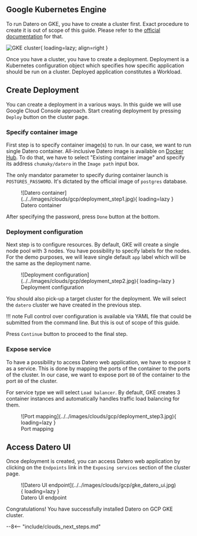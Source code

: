 ## Google Kubernetes Engine
To run Datero on GKE, you have to create a cluster first.
Exact procedure to create it is out of scope of this guide.
Please refer to the [official documentation](https://cloud.google.com/kubernetes-engine/docs/quickstarts/create-cluster) for that.


![GKE cluster](../../images/clouds/gcp/gke_cluster.jpg){ loading=lazy; align=right }

Once you have a cluster, you have to create a deployment.
Deployment is a Kubernetes configuration object which specifies how specific application should be run on a cluster.
Deployed application constitutes a Workload.

## Create Deployment
You can create a deployment in a various ways.
In this guide we will use Google Cloud Console approach.
Start creating deployment by pressing `Deploy` button on the cluster page.

### Specify container image
First step is to specify container image(s) to run.
In our case, we want to run single Datero container.
All-inclusive Datero image is available on [Docker Hub](https://hub.docker.com/r/chumaky/datero).
To do that, we have to select "Existing container image" and specify its address `chumaky/datero` in the `Image path` input box.

The only mandator parameter to specify during container launch is `POSTGRES_PASSWORD`.
It's dictated by the official image of `postgres` database.

<figure markdown>
  ![Datero container](../../images/clouds/gcp/deployment_step1.jpg){ loading=lazy }
  <figcaption>Datero container</figcaption>
</figure>

After specifying the password, press `Done` button at the bottom.

### Deployment configuration
Next step is to configure resources.
By default, GKE will create a single node pool with 3 nodes.
You have possibility to specify labels for the nodes.
For the demo purposes, we will leave single default `app` label which will be the same as the deployment name.

<figure markdown>
  ![Deployment configuration](../../images/clouds/gcp/deployment_step2.jpg){ loading=lazy }
  <figcaption>Deployment configuration</figcaption>
</figure>

You should also pick-up a target cluster for the deployment.
We will select the `datero` cluster we have created in the previous step.

!!! note
    Full control over configuration is available via YAML file that could be submitted from the command line.
    But this is out of scope of this guide.

Press `Continue` button to proceed to the final step.

### Expose service
To have a possibility to access Datero web application, we have to expose it as a service. 
This is done by mapping the ports of the container to the ports of the cluster.
In our case, we want to expose port `80` of the container to the port `80` of the cluster.

For service type we will select `Load balancer`.
By default, GKE creates 3 container instances and automatically handles traffic load balancing for them.


<figure markdown>
  ![Port mapping](../../images/clouds/gcp/deployment_step3.jpg){ loading=lazy }
  <figcaption>Port mapping</figcaption>
</figure>

## Access Datero UI
Once deployment is created, you can access Datero web application by clicking on the `Endpoints` link in the `Exposing services` section of the cluster page.

<figure markdown>
  ![Datero UI endpoint](../../images/clouds/gcp/gke_datero_ui.jpg){ loading=lazy }
  <figcaption>Datero UI endpoint</figcaption>
</figure>

Congratulations! You have successfully installed Datero on GCP GKE cluster.

--8<-- "include/clouds_next_steps.md"